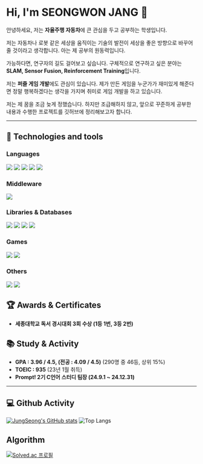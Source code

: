 # Hi, I'm SEONGWON JANG 👋 

안녕하세요, 저는 **자율주행 자동차**에 큰 관심을 두고 공부하는 학생입니다.

저는 자동차나 로봇 같은 세상을 움직이는 기술의 발전이 세상을 좋은 방향으로 바꾸어 줄 것이라고 생각합니다. 아는 제 공부의 원동력입니다.

가능하다면, 연구자의 길도 걸어보고 싶습니다. 구체적으로 연구하고 싶은 분야는 **SLAM, Sensor Fusion, Reinforcement Training**입니다.

저는 **퍼즐 게임 개발**에도 관심이 있습니다. 제가 만든 게임을 누군가가 재미있게 해준다면 정말 행복하겠다는 생각을 가지며 취미로 게임 개발을 하고 있습니다.

저는 제 꿈을 조금 늦게 정했습니다. 하지만 조급해하지 않고, 앞으로 꾸준하게 공부한 내용과 수행한 프로젝트를 깃허브에 정리해보고자 합니다.

---

## 🔧 Technologies and tools 

### Languages
<img src="https://img.shields.io/badge/C-00599C?style=for-the-badge&logo=c&logoColor=white"> <img src="https://img.shields.io/badge/C%2B%2B-00599C?style=for-the-badge&logo=c%2B%2B&logoColor=white"> <img src="https://img.shields.io/badge/C%23-239120?style=for-the-badge&logo=c-sharp&logoColor=white"> <img src="https://img.shields.io/badge/Python-14354C?style=for-the-badge&logo=python&logoColor=white"> <img src="https://img.shields.io/badge/MATLAB-E97109?style=for-the-badge&logo=mathworks&logoColor=white">

### Middleware
<img src="https://img.shields.io/badge/ROS2-000000?style=for-the-badge&logo=ROS&logoColor=white">

### Libraries & Databases
<img src="https://img.shields.io/badge/Flask-000000?style=for-the-badge&logo=flask&logoColor=white"> <img src="https://img.shields.io/badge/PyTorch-EE4C2C?style=for-the-badge&logo=PyTorch&logoColor=white"> <img src="https://img.shields.io/badge/OpenCV-696969?style=for-the-badge&logo=OpenCV&logoColor=white"> <img src="https://img.shields.io/badge/MySQL-00BFFF?style=for-the-badge&logo=mysql&logoColor=white"> 

### Games
<img src="https://img.shields.io/badge/Unity-100000?style=for-the-badge&logo=unity&logoColor=white"> <img src="https://img.shields.io/badge/blender-%23F5792A.svg?style=for-the-badge&logo=blender&logoColor=white"> 

### Others
<img src="https://img.shields.io/badge/docker-%230db7ed.svg?style=for-the-badge&logo=docker&logoColor=white"> <img src="https://img.shields.io/badge/Raspberry%20Pi-A22846?style=for-the-badge&logo=Raspberry%20Pi&logoColor=white">

## 🏆 Awards & Certificates
- **세종대학교 독서 경시대회 3회 수상 (1등 1번, 3등 2번)**

## 📚 Study & Activity
- **GPA : 3.96 / 4.5, (전공 : 4.09 / 4.5)** (290명 중 46등, 상위 15%)<br>
- **TOEIC : 935** (23년 1월 취득)<br>
- **Prompt! 2기 C언어 스터디 팀장 (24.9.1 ~ 24.12.31)**

---

<h2> 💻 Github Activity </h2>

[![JungSeong's GitHub stats](https://github-readme-stats.vercel.app/api?username=JungSeong&border_radius=20&hide=issues&title_color=6FDF6F&bg_color=212121&text_color=FFFFFF)](https://github.com/anuraghazra/github-readme-stats)
![Top Langs](https://github-readme-stats.vercel.app/api/top-langs/?username=JungSeong&hide=Jupyter%20Notebook&border_radius=20&title_color=FFFFFF&bg_color=212121&text_color=FFFFFF&layout=compact)

<h2> Algorithm </h2>

[![Solved.ac 프로필](http://mazassumnida.wtf/api/v2/generate_badge?boj=jungseong)](https://solved.ac/jungseong)

<!--
**JungSeong/JungSeong** is a ✨ _special_ ✨ repository because its `README.md` (this file) appears on your GitHub profile.

Here are some ideas to get you started:

- 🔭 I’m currently working on ...
- 🌱 I’m currently learning ...
- 👯 I’m looking to collaborate on ...
- 🤔 I’m looking for help with ...
- 💬 Ask me about ...
- 📫 How to reach me: ...
- 😄 Pronouns: ...
- ⚡ Fun fact: ...
-->
